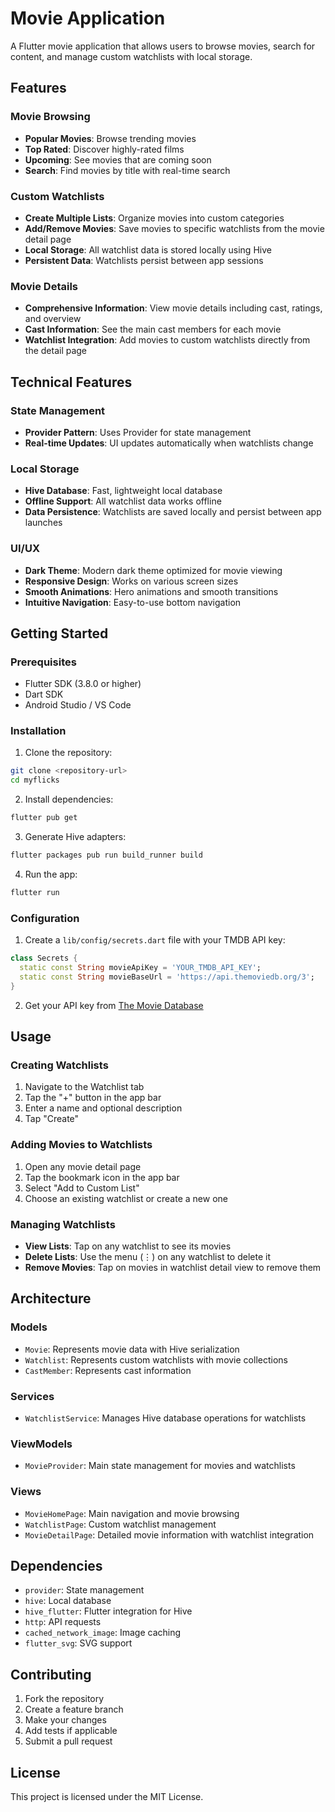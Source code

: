# Movie Application

A Flutter movie application that allows users to browse movies, search for content, and manage custom watchlists with local storage.

## Features

### Movie Browsing
- **Popular Movies**: Browse trending movies
- **Top Rated**: Discover highly-rated films
- **Upcoming**: See movies that are coming soon
- **Search**: Find movies by title with real-time search

### Custom Watchlists
- **Create Multiple Lists**: Organize movies into custom categories
- **Add/Remove Movies**: Save movies to specific watchlists from the movie detail page
- **Local Storage**: All watchlist data is stored locally using Hive
- **Persistent Data**: Watchlists persist between app sessions

### Movie Details
- **Comprehensive Information**: View movie details including cast, ratings, and overview
- **Cast Information**: See the main cast members for each movie
- **Watchlist Integration**: Add movies to custom watchlists directly from the detail page

## Technical Features

### State Management
- **Provider Pattern**: Uses Provider for state management
- **Real-time Updates**: UI updates automatically when watchlists change

### Local Storage
- **Hive Database**: Fast, lightweight local database
- **Offline Support**: All watchlist data works offline
- **Data Persistence**: Watchlists are saved locally and persist between app launches

### UI/UX
- **Dark Theme**: Modern dark theme optimized for movie viewing
- **Responsive Design**: Works on various screen sizes
- **Smooth Animations**: Hero animations and smooth transitions
- **Intuitive Navigation**: Easy-to-use bottom navigation

## Getting Started

### Prerequisites
- Flutter SDK (3.8.0 or higher)
- Dart SDK
- Android Studio / VS Code

### Installation

1. Clone the repository:
```bash
git clone <repository-url>
cd myflicks
```

2. Install dependencies:
```bash
flutter pub get
```

3. Generate Hive adapters:
```bash
flutter packages pub run build_runner build
```

4. Run the app:
```bash
flutter run
```

### Configuration

1. Create a `lib/config/secrets.dart` file with your TMDB API key:
```dart
class Secrets {
  static const String movieApiKey = 'YOUR_TMDB_API_KEY';
  static const String movieBaseUrl = 'https://api.themoviedb.org/3';
}
```

2. Get your API key from [The Movie Database](https://www.themoviedb.org/settings/api)

## Usage

### Creating Watchlists
1. Navigate to the Watchlist tab
2. Tap the "+" button in the app bar
3. Enter a name and optional description
4. Tap "Create"

### Adding Movies to Watchlists
1. Open any movie detail page
2. Tap the bookmark icon in the app bar
3. Select "Add to Custom List"
4. Choose an existing watchlist or create a new one

### Managing Watchlists
- **View Lists**: Tap on any watchlist to see its movies
- **Delete Lists**: Use the menu (⋮) on any watchlist to delete it
- **Remove Movies**: Tap on movies in watchlist detail view to remove them

## Architecture

### Models
- `Movie`: Represents movie data with Hive serialization
- `Watchlist`: Represents custom watchlists with movie collections
- `CastMember`: Represents cast information

### Services
- `WatchlistService`: Manages Hive database operations for watchlists

### ViewModels
- `MovieProvider`: Main state management for movies and watchlists

### Views
- `MovieHomePage`: Main navigation and movie browsing
- `WatchlistPage`: Custom watchlist management
- `MovieDetailPage`: Detailed movie information with watchlist integration

## Dependencies

- `provider`: State management
- `hive`: Local database
- `hive_flutter`: Flutter integration for Hive
- `http`: API requests
- `cached_network_image`: Image caching
- `flutter_svg`: SVG support

## Contributing

1. Fork the repository
2. Create a feature branch
3. Make your changes
4. Add tests if applicable
5. Submit a pull request

## License

This project is licensed under the MIT License. 